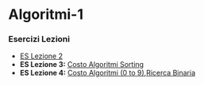 # Algoritmi-1

### Esercizi Lezioni
- [ES Lezione 2](/../../issues/1)
- **ES Lezione 3:** [Costo Algoritmi Sorting](/../../issues/4)
- **ES Lezione 4:** [Costo Algoritmi (0 to 9)](/../../issues/3),[Ricerca Binaria](/../../issues/2)
